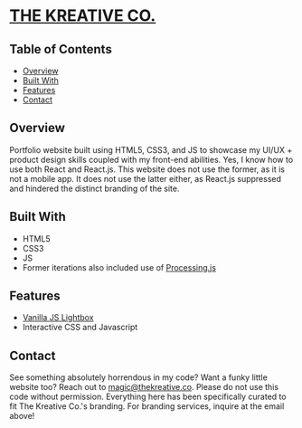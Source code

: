 # [THE KREATIVE CO.](https://www.thekreative.co/)
## Table of Contents

- [Overview](#overview)
- [Built With](#builtwith)
- [Features](#features)
- [Contact](#contact)

## Overview
Portfolio website built using HTML5, CSS3, and JS to showcase my UI/UX + product design skills coupled with my front-end abilities. Yes, I know how to use both React and React.js. This website does not use the former, as it is not a mobile app. It does not use the latter either, as React.js suppressed and hindered the distinct branding of the site.

## Built With
* HTML5
* CSS3
* JS
* Former iterations also included use of [Processing.js](https://processing.org/)

## Features
* [Vanilla JS Lightbox](https://fslightbox.com/javascript)
* Interactive CSS and Javascript

## Contact
See something absolutely horrendous in my code? Want a funky little website too? Reach out to [magic@thekreative.co](mailto:magic@thekreative.co). Please do not use this code without permission. Everything here has been specifically curated to fit The Kreative Co.'s branding. For branding services, inquire at the email above!

